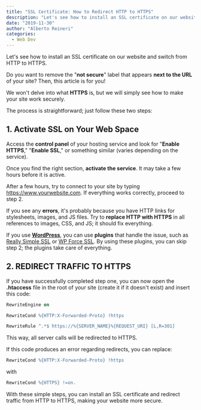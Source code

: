 ```yaml
---
title: "SSL Certificate: How to Redirect HTTP to HTTPS"
description: "Let's see how to install an SSL certificate on our website and switch from HTTP to HTTPS"
date: "2019-11-30"
author: "Alberto Reineri"
categories:
  - Web Dev
---
```


Let's see how to install an SSL certificate on our website and switch from HTTP to HTTPS.

Do you want to remove the "**not secure**" label that appears **next to the URL** of your site? Then, this article is for you!

We won't delve into what **HTTPS** is, but we will simply see how to make your site work securely.

The process is straightforward; just follow these two steps:

## 1. Activate SSL on Your Web Space

Access the **control panel** of your hosting service and look for "**Enable HTTPS**," "**Enable SSL**," or something similar (varies depending on the service).

Once you find the right section, **activate the service**. It may take a few hours before it is active.

After a few hours, try to connect to your site by typing https://www.yourwebsite.com. If everything works correctly, proceed to step 2.

If you see any **errors**, it's probably because you have HTTP links for stylesheets, images, and JS files. Try to **replace HTTP with HTTPS** in all references to images, CSS, and JS; it should fix everything.

If you use **[WordPress](/en/blog/how-to-install-and-customize-a-wordpress-theme)**, you can use **plugins** that handle the issue, such as [Really Simple SSL](https://wordpress.org/plugins/really-simple-ssl/) or [WP Force SSL](https://wordpress.org/plugins/wp-force-ssl/). By using these plugins, you can skip step 2; the plugins take care of everything.

## 2. REDIRECT TRAFFIC TO HTTPS

If you have successfully completed step one, you can now open the **.htaccess** file in the root of your site (create it if it doesn't exist) and insert this code:

```apache
RewriteEngine on

RewriteCond %{HTTP:X-Forwarded-Proto} !https

RewriteRule ^.*$ https://%{SERVER_NAME}%{REQUEST_URI} [L,R=301]
```

This way, all server calls will be redirected to HTTPS.

If this code produces an error regarding redirects, you can replace:
```apache
RewriteCond %{HTTP:X-Forwarded-Proto} !https
```

with

```apache
RewriteCond %{HTTPS} !=on.
```

With these simple steps, you can install an SSL certificate and redirect traffic from HTTP to HTTPS, making your website more secure.